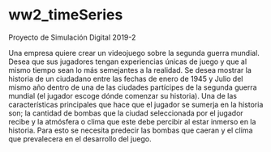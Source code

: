 # ww2_timeSeries
Proyecto de Simulación Digital 2019-2

Una empresa quiere crear un videojuego sobre la segunda guerra mundial. Desea que sus jugadores tengan experiencias únicas de juego y que al mismo tiempo sean lo más semejantes a la realidad. Se desea mostrar la historia de un ciudadano entre las fechas de enero de 1945 y Julio del mismo año dentro de una de las ciudades partícipes de la segunda guerra mundial (el jugador escoge dónde comenzar su historia). Una de las características principales que hace que el jugador se sumerja en la historia son; la cantidad de bombas que la ciudad seleccionada por el jugador recibe y la atmósfera o clima que este debe percibir al estar inmerso en la historia. Para esto se necesita predecir las bombas que caeran y el clima que prevalecera en el desarrollo del juego.
